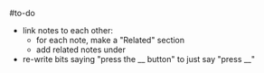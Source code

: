 #to-do 

- link notes to each other:
  - for each note, make a "Related" section
  - add related notes under
- re-write bits saying "press the __ button" to just say "press __"
